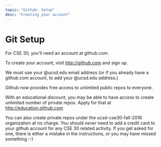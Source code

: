 ```yaml
---
topic: "Github: Setup"
desc: "Creating your account"
---
```


# Git Setup

For CSE 30, you'll need an account at github.com.

To create your account, visit <http://github.com> and sign up.

We must use your @ucsd.edu email address (or if you already have
a github.com account, to add your @ucsd.edu address.)   

Github now provides free access to unlimited public repos to everyone.

With an educational discount, you may be able to have access to create
unlimited number of private repos.   Apply for that at 
http://education.github.com

You can also create private repos under the ucsd-cse30-fall-2016 organization
at no charge.  You should *never* need to add a credit card to your github
account for any CSE 30 related activity. If you get asked for one, there is
either a mistake in the instructions, or you may have missed something :-) 


